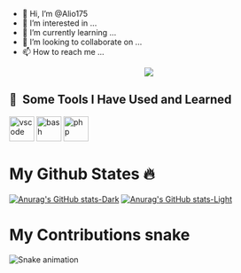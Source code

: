 - 👋 Hi, I’m @Alio175
- 👀 I’m interested in ...
- 🌱 I’m currently learning ...
- 💞️ I’m looking to collaborate on ...
- 📫 How to reach me ...


<p align="center">
  <img src="https://capsule-render.vercel.app/api?text=Hey Everyone!🕹️&animation=fadeIn&type=waving&color=gradient&height=100"/>
</p>




<h2> 🚀 &nbsp;Some Tools I Have Used and Learned</h2>
<p align="left">
<img src="https://cdn.jsdelivr.net/gh/devicons/devicon/icons/vscode/vscode-original.svg" alt="vscode" width="45" height="45"/>
<img src="https://cdn.jsdelivr.net/gh/devicons/devicon/icons/bash/bash-original.svg" alt="bash" width="45" height="45"/>
<img src="https://cdn.jsdelivr.net/gh/devicons/devicon/icons/php/php-original.svg" alt="php" width="45" height="45"/>
</p>


# My Github States 🔥


[![Anurag's GitHub stats-Dark](https://github-readme-stats.vercel.app/api?username=Alio175&show_icons=true&theme=dark#gh-dark-mode-only)](https://github.com/Alio175/github-readme-stats#gh-dark-mode-only)
[![Anurag's GitHub stats-Light](https://github-readme-stats.vercel.app/api?username=Alio175&show_icons=true&theme=default#gh-light-mode-only)](https://github.com/Alio175/github-readme-stats#gh-light-mode-only)


# 










# My Contributions snake 
![Snake animation](https://github.com/thepiyushmalhotra/thepiyushmalhotra/blob/output/github-contribution-grid-snake.svg)
